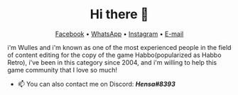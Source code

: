 <h1 align="center">Hi there 👋</h1>

<p align="center">
  <a href="https://www.facebook.com/oisouhen/" target="_blank">Facebook</a> •
  <a href="https://api.whatsapp.com/send?phone=5515997672647&text=Hi%20Wulles%20👋)" target="_blank">WhatsApp</a> •
  <a href="https://instagram.com/oisouhen/" target="_blank">Instagram</a> •
  <a href="mailto:oisouhen@icloud.com">E-mail</a>  
</p>

i'm Wulles and i'm known as one of the most experienced people in the field of content editing for the copy of the game Habbo(popularized as Habbo Retro), i've been in this category since 2004, and i'm willing to help this game community that I love so much!

* 📫 You can also contact me on Discord: ___Hensa#8393___